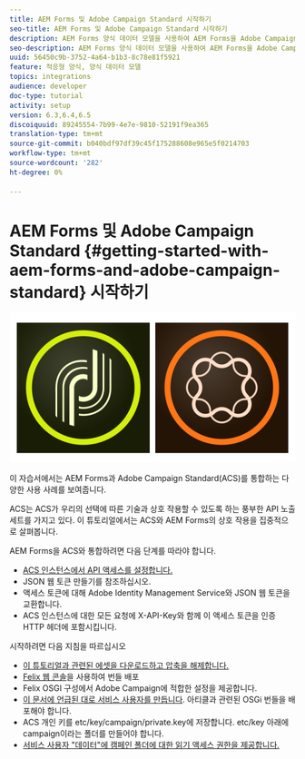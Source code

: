 ```yaml
---
title: AEM Forms 및 Adobe Campaign Standard 시작하기
seo-title: AEM Forms 및 Adobe Campaign Standard 시작하기
description: AEM Forms 양식 데이터 모델을 사용하여 AEM Forms을 Adobe Campaign Standard과 통합하여 ACS 캠페인 프로필 정보 등을 가져올 수 있습니다.
seo-description: AEM Forms 양식 데이터 모델을 사용하여 AEM Forms을 Adobe Campaign Standard과 통합하여 ACS 캠페인 프로필 정보 등을 가져올 수 있습니다.
uuid: 56450c9b-3752-4a64-b1b3-8c78e81f5921
feature: 적응형 양식, 양식 데이터 모델
topics: integrations
audience: developer
doc-type: tutorial
activity: setup
version: 6.3,6.4,6.5
discoiquuid: 89245554-7b99-4e7e-9810-52191f9ea365
translation-type: tm+mt
source-git-commit: b040bdf97df39c45f175288608e965e5f0214703
workflow-type: tm+mt
source-wordcount: '282'
ht-degree: 0%

---
```



# AEM Forms 및 Adobe Campaign Standard {#getting-started-with-aem-forms-and-adobe-campaign-standard} 시작하기

![formsandcampaign](assets/helpx-cards-forms.png)

이 자습서에서는 AEM Forms과 Adobe Campaign Standard(ACS)를 통합하는 다양한 사용 사례를 보여줍니다.

ACS는 ACS가 우리의 선택에 따른 기술과 상호 작용할 수 있도록 하는 풍부한 API 노출 세트를 가지고 있다. 이 튜토리얼에서는 ACS와 AEM Forms의 상호 작용을 집중적으로 살펴봅니다.

AEM Forms을 ACS와 통합하려면 다음 단계를 따라야 합니다.

* [ACS 인스턴스에서 API 액세스를 설정합니다.](https://docs.campaign.adobe.com/doc/standard/en/api/ACS_API.html#setting-up-api-access)
* JSON 웹 토큰 만들기를 참조하십시오.
* 액세스 토큰에 대해 Adobe Identity Management Service와 JSON 웹 토큰을 교환합니다.
* ACS 인스턴스에 대한 모든 요청에 X-API-Key와 함께 이 액세스 토큰을 인증 HTTP 헤더에 포함시킵니다.

시작하려면 다음 지침을 따르십시오

* [이 튜토리얼과 관련된 에셋을 다운로드하고 압축을 해제합니다.](assets/aem-forms-and-acs-bundles.zip)
* [Felix 웹 콘솔](http://localhost:4502/system/console/bundles)을 사용하여 번들 배포
* Felix OSGI 구성에서 Adobe Campaign에 적합한 설정을 제공합니다.
* [이 문서에 언급된 대로 서비스 사용자를 만듭니다](/help/forms/adaptive-forms/service-user-tutorial-develop.md). 아티클과 관련된 OSGi 번들을 배포해야 합니다.
* ACS 개인 키를 etc/key/campaign/private.key에 저장합니다. etc/key 아래에 campaign이라는 폴더를 만들어야 합니다.
* [서비스 사용자 &quot;데이터&quot;에 캠페인 폴더에 대한 읽기 액세스 권한을 제공합니다.](http://localhost:4502/useradmin)
